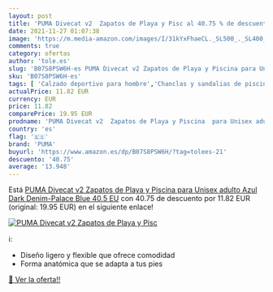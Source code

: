 ```yaml
---
layout: post
title: 'PUMA Divecat v2  Zapatos de Playa y Pisc al 40.75 % de descuento'
date: 2021-11-27 01:07:38
image: 'https://m.media-amazon.com/images/I/31kYxFhaeCL._SL500_._SL400_.jpg'
comments: true
category: ofertas
author: 'tole.es'
slug: 'B07S8PSW6H-es PUMA Divecat v2 Zapatos de Playa y Piscina para Unisex...'
sku: 'B07S8PSW6H-es'
tags: [ 'Calzado deportivo para hombre','Chanclas y sandalias de piscina para hombre','Zapatillas y calzado deportivo para hombre','Zapatos','Zapatos para hombre','Zapatos y complementos','puma','zapatos', ]
actualPrice: 11.82 EUR
currency: EUR
price: 11.82
comparePrice: 19.95 EUR
prodname: 'PUMA Divecat v2  Zapatos de Playa y Piscina  para Unisex adulto  Azul  Dark Denim-Palace Blue   40.5 EU'
country: 'es'
flag: '🇪🇸'
brand: 'PUMA'
buyurl: 'https://www.amazon.es/dp/B07S8PSW6H/?tag=tolees-21'
descuento: '40.75'
average: '13.948'
---
```


Está [PUMA Divecat v2  Zapatos de Playa y Piscina  para Unisex adulto  Azul  Dark Denim-Palace Blue   40.5 EU](https://www.amazon.es/dp/B07S8PSW6H/?tag=tolees-21) con 40.75 de descuento por 11.82 EUR (original: 19.95 EUR) en el siguiente enlace!

[![PUMA Divecat v2  Zapatos de Playa y Pisc](https://m.media-amazon.com/images/I/31kYxFhaeCL._SL500_._SL400_.jpg)](https://www.amazon.es/dp/B07S8PSW6H/?tag=tolees-21)

ℹ️:

- Diseño ligero y flexible que ofrece comodidad
- Forma anatómica que se adapta a tus pies

[🛒 Ver la oferta!!](https://www.amazon.es/dp/B07S8PSW6H/?tag=tolees-21)
